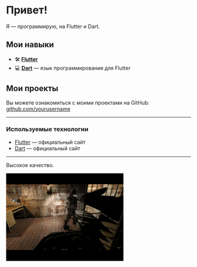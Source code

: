 # Привет!

Я — программирую, на Flutter и Dart. 

## Мои навыки

- 🛠️ **[Flutter](https://flutter.dev/)**
- 💻 **[Dart](https://dart.dev/)** — язык программирования для Flutter

## Мои проекты

Вы можете ознакомиться с моими проектами на GitHub: [github.com/yourusername](https://github.com/bostersdf)

---

### Используемые технологии

- [Flutter](https://flutter.dev/) — официальный сайт  
- [Dart](https://dart.dev/) — официальный сайт  

---

Высокое качество.

![Image alt](https://github.com/bostersdf/bostersdf/blob/main/237561.gif)
